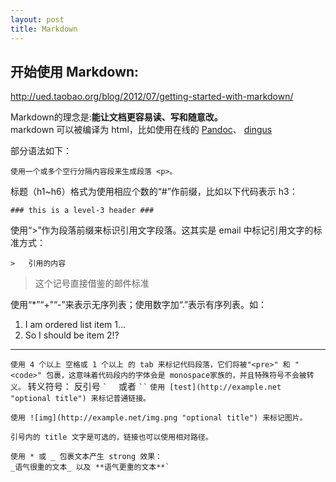 ```yaml
---
layout: post
title: Markdown
---
```

开始使用 Markdown:
-----------------
<http://ued.taobao.org/blog/2012/07/getting-started-with-markdown/>

Markdown的理念是:**能让文档更容易读、写和随意改。** <br />
markdown 可以被编译为 html，比如使用在线的 [Pandoc](http://johnmacfarlane.net/pandoc/try "pandoc")、
[dingus](http://daringfireball.net/projects/markdown/dingus "dingus")

部分语法如下：

    使用一个或多个空行分隔内容段来生成段落 <p>。

标题（h1~h6）格式为使用相应个数的“#”作前缀，比如以下代码表示 h3：

    ### this is a level-3 header ###
使用“>”作为段落前缀来标识引用文字段落。这其实是 email 中标记引用文字的标准方式：

    >   引用的内容
>   这个记号直接借鉴的邮件标准

使用“*”“+”“-”来表示无序列表；使用数字加“.”表示有序列表。如：

1.  I am ordered list item 1...
2.  So I should be item 2!?
- - -
`使用 4 个以上 空格或 1 个以上 的 tab 来标记代码段落，它们将被"<pre>" 和 "<code>" 包裹，这意味着代码段内的字体会是 monospace家族的，并且特殊符号不会被转义。`
    转义符号： 反引号    `` `   `` 或者 ` `` `
    `使用 [test](http://example.net "optional title") 来标记普通链接。`

	使用 ![img](http://example.net/img.png "optional title") 来标记图片。

	引号内的 title 文字是可选的，链接也可以使用相对路径。

	使用 * 或 _ 包裹文本产生 strong 效果：
	_语气很重的文本_ 以及 **语气更重的文本**`	
    
